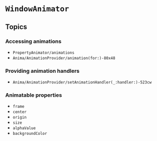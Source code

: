 # ``WindowAnimator``

## Topics

### Accessing animations

- ``PropertyAnimator/animations``
- ``Anima/AnimationProvider/animation(for:)-80x48``

### Providing animation handlers

- ``Anima/AnimationProvider/setAnimationHandler(_:handler:)-523cw``

### Animatable properties

- ``frame``
- ``center``
- ``origin``
- ``size``
- ``alphaValue``
- ``backgroundColor``
